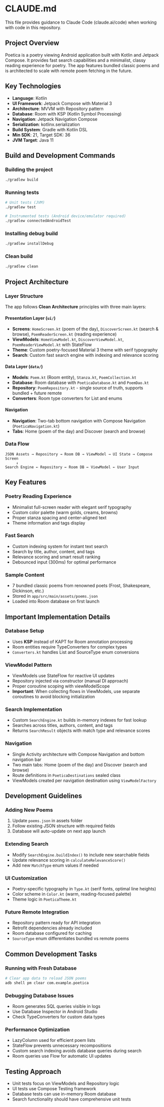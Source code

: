 # CLAUDE.md

This file provides guidance to Claude Code (claude.ai/code) when working with code in this repository.

## Project Overview

Poetica is a poetry viewing Android application built with Kotlin and Jetpack Compose. It provides fast search capabilities and a minimalist, classy reading experience for poetry. The app features bundled classic poems and is architected to scale with remote poem fetching in the future.

## Key Technologies
- **Language**: Kotlin
- **UI Framework**: Jetpack Compose with Material 3
- **Architecture**: MVVM with Repository pattern
- **Database**: Room with KSP (Kotlin Symbol Processing)
- **Navigation**: Jetpack Navigation Compose
- **Serialization**: kotlinx.serialization
- **Build System**: Gradle with Kotlin DSL
- **Min SDK**: 21, Target SDK: 36
- **JVM Target**: Java 11

## Build and Development Commands

### Building the project
```bash
./gradlew build
```

### Running tests
```bash
# Unit tests (JVM)
./gradlew test

# Instrumented tests (Android device/emulator required)
./gradlew connectedAndroidTest
```

### Installing debug build
```bash
./gradlew installDebug
```

### Clean build
```bash
./gradlew clean
```

## Project Architecture

### Layer Structure
The app follows **Clean Architecture** principles with three main layers:

#### Presentation Layer (`ui/`)
- **Screens**: `HomeScreen.kt` (poem of the day), `DiscoverScreen.kt` (search & browse), `PoemReaderScreen.kt` (reading experience)
- **ViewModels**: `HomeViewModel.kt`, `DiscoverViewModel.kt`, `PoemReaderViewModel.kt` with StateFlow
- **Theme**: Custom poetry-focused Material 3 theme with serif typography
- **Search**: Custom fast search engine with indexing and relevance scoring

#### Data Layer (`data/`)
- **Models**: `Poem.kt` (Room entity), `Stanza.kt`, `PoemCollection.kt`
- **Database**: Room database with `PoeticaDatabase.kt` and `PoemDao.kt`
- **Repository**: `PoemRepository.kt` - single source of truth, supports bundled + future remote
- **Converters**: Room type converters for List<String> and enums

#### Navigation
- **Navigation**: Two-tab bottom navigation with Compose Navigation (`PoeticaNavigation.kt`)
- **Tabs**: Home (poem of the day) and Discover (search and browse)

### Data Flow
```
JSON Assets → Repository → Room DB → ViewModel → UI State → Compose Screen
     ↓
Search Engine ← Repository ← Room DB ← ViewModel ← User Input
```

## Key Features

### Poetry Reading Experience
- Minimalist full-screen reader with elegant serif typography
- Custom color palette (warm golds, creams, browns)
- Proper stanza spacing and center-aligned text
- Theme information and tags display

### Fast Search
- Custom indexing system for instant text search
- Search by title, author, content, and tags
- Relevance scoring and smart result ranking
- Debounced input (300ms) for optimal performance

### Sample Content
- 7 bundled classic poems from renowned poets (Frost, Shakespeare, Dickinson, etc.)
- Stored in `app/src/main/assets/poems.json`
- Loaded into Room database on first launch

## Important Implementation Details

### Database Setup
- Uses **KSP** instead of KAPT for Room annotation processing
- Room entities require TypeConverters for complex types
- `Converters.kt` handles List<String> and SourceType enum conversions

### ViewModel Pattern
- ViewModels use StateFlow for reactive UI updates
- Repository injected via constructor (manual DI approach)
- Proper coroutine scoping with viewModelScope
- **Important**: When collecting flows in ViewModels, use separate coroutines to avoid blocking initialization

### Search Implementation
- Custom `SearchEngine.kt` builds in-memory indexes for fast lookup
- Searches across titles, authors, content, and tags
- Returns `SearchResult` objects with match type and relevance scores

### Navigation
- Single Activity architecture with Compose Navigation and bottom navigation bar
- Two main tabs: Home (poem of the day) and Discover (search and browse)
- Route definitions in `PoeticaDestinations` sealed class
- ViewModels created per navigation destination using `ViewModelFactory`

## Development Guidelines

### Adding New Poems
1. Update `poems.json` in assets folder
2. Follow existing JSON structure with required fields
3. Database will auto-update on next app launch

### Extending Search
- Modify `SearchEngine.buildIndex()` to include new searchable fields
- Update relevance scoring in `calculateRelevanceScore()`
- Add new `MatchType` enum values if needed

### UI Customization
- Poetry-specific typography in `Type.kt` (serif fonts, optimal line heights)
- Color scheme in `Color.kt` (warm, reading-focused palette)
- Theme logic in `PoeticaTheme.kt`

### Future Remote Integration
- Repository pattern ready for API integration
- Retrofit dependencies already included
- Room database configured for caching
- `SourceType` enum differentiates bundled vs remote poems

## Common Development Tasks

### Running with Fresh Database
```bash
# Clear app data to reload JSON poems
adb shell pm clear com.example.poetica
```

### Debugging Database Issues
- Room generates SQL queries visible in logs
- Use Database Inspector in Android Studio
- Check TypeConverters for custom data types

### Performance Optimization
- LazyColumn used for efficient poem lists
- StateFlow prevents unnecessary recompositions  
- Custom search indexing avoids database queries during search
- Room queries use Flow for automatic UI updates

## Testing Approach
- Unit tests focus on ViewModels and Repository logic
- UI tests use Compose Testing framework
- Database tests can use in-memory Room database
- Search functionality should have comprehensive unit tests